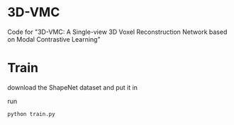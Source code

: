 # 3D-VMC
Code for "3D-VMC: A Single-view 3D Voxel Reconstruction Network based on Modal Contrastive Learning"

# Train

download the ShapeNet dataset and put it in 

run

`
python train.py
`
